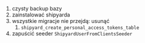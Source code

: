 1. czysty backup bazy
2. zainstalować shipyarda
3. wszystkie migracje nie przejdą: usunąć
   1. `shipyard_create_personal_access_tokens_table`
4. zapuścić seeder `ShipyardUserFromClientsSeeder`
